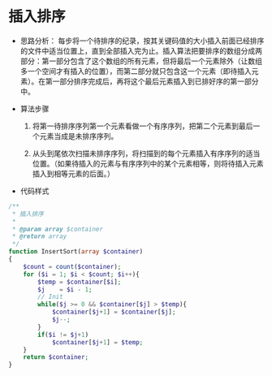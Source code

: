 # 插入排序

* 思路分析： 每步将一个待排序的纪录，按其关键码值的大小插入前面已经排序的文件中适当位置上，直到全部插入完为止。插入算法把要排序的数组分成两部分：第一部分包含了这个数组的所有元素，但将最后一个元素除外（让数组多一个空间才有插入的位置），而第二部分就只包含这一个元素（即待插入元素）。在第一部分排序完成后，再将这个最后元素插入到已排好序的第一部分中。

* 算法步骤
  1.   将第一待排序序列第一个元素看做一个有序序列，把第二个元素到最后一个元素当成是未排序序列。

  2.  从头到尾依次扫描未排序序列，将扫描到的每个元素插入有序序列的适当位置。（如果待插入的元素与有序序列中的某个元素相等，则将待插入元素插入到相等元素的后面。）
  
* 代码样式

```php
/**
 * 插入排序
 *
 * @param array $container
 * @return array
 */
function InsertSort(array $container)
{
    $count = count($container);
    for ($i = 1; $i < $count; $i++){
        $temp = $container[$i];
        $j    = $i - 1;
        // Init
        while($j >= 0 && $container[$j] > $temp){
            $container[$j+1] = $container[$j];
            $j--;
        }
        if($i != $j+1) 
            $container[$j+1] = $temp;
    }
    return $container;
}

```

